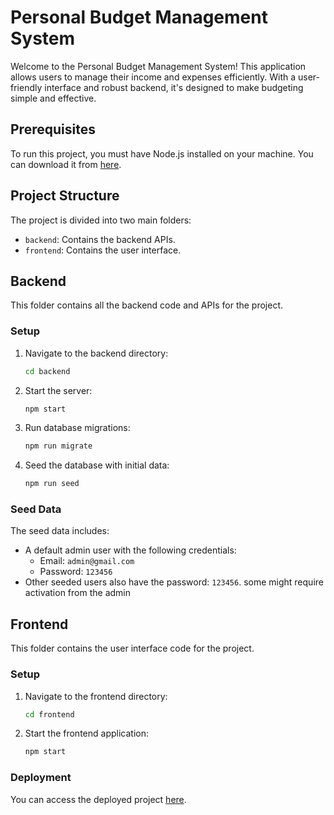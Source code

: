 # Personal Budget Management System

Welcome to the Personal Budget Management System! This application allows users to manage their income and expenses efficiently. With a user-friendly interface and robust backend, it's designed to make budgeting simple and effective.

## Prerequisites

To run this project, you must have Node.js installed on your machine. You can download it from [here](https://nodejs.org/).

## Project Structure

The project is divided into two main folders:
- `backend`: Contains the backend APIs.
- `frontend`: Contains the user interface.

## Backend

This folder contains all the backend code and APIs for the project.

### Setup

1. Navigate to the backend directory:
   ```sh
   cd backend
   ```
2. Start the server:
   ```sh
   npm start
   ```
3. Run database migrations:
   ```sh
   npm run migrate
   ```
4. Seed the database with initial data:
   ```sh
   npm run seed
   ```
### Seed Data
The seed data includes:
- A default admin user with the following credentials:
  - Email: `admin@gmail.com`
  - Password: `123456`
- Other seeded users also have the password: `123456`. some might require activation from the admin

## Frontend

This folder contains the user interface code for the project.
### Setup

1. Navigate to the frontend directory:
   ```sh
   cd frontend
   ```
2. Start the frontend application:
   ```sh
   npm start
   ```
### Deployment
You can access the deployed project [here](https://buget-app.vercel.app/).
